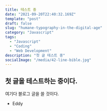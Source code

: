 ```yaml
---
title: 테스트 중
date: "2021-09-20T22:40:32.169Z"
template: "post"
draft: false
slug: "humane-typography-in-the-digital-age"
category: "Javascript"
tags:
  - "Javascript"
  - "Coding"
  - "Web Development"
description: "첫 글 테스트 중"
socialImage: "/media/42-line-bible.jpg"
---
```


## 첫 글을 테스트하는 중이다.

여기다 블로그 글을 쓸 것이다.

- Eddy